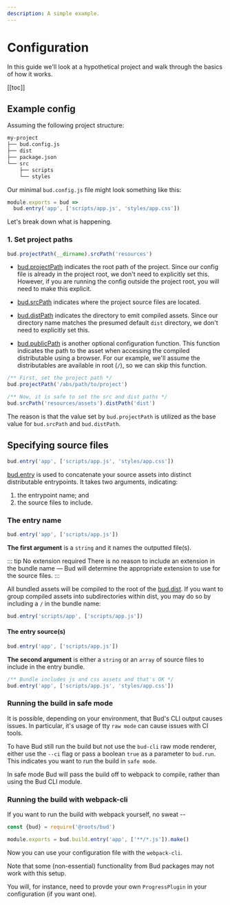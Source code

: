 ```yaml
---
description: A simple example.
---
```


# Configuration

In this guide we'll look at a
hypothetical project and walk through the basics of how it works.

[[toc]]

## Example config

Assuming the following project structure:

```sh
my-project
├── bud.config.js
├── dist
├── package.json
└── src
    ├── scripts
    └── styles
```

Our minimal `bud.config.js` file might look something like this:

```js
module.exports = bud =>
  bud.entry('app', ['scripts/app.js', 'styles/app.css'])
```

Let's break down what is happening.

### 1. Set project paths

```js
bud.projectPath(__dirname).srcPath('resources')
```

- [bud.projectPath](config-projectPath.md) indicates the root path of the project.
  Since our config file is already in the project root, we don't need to explicitly set this. However, if you are running the config outside the project root, you will need to make this explicit.

- [bud.srcPath](config-srcPath.md) indicates where the project source files are
  located.

- [bud.distPath](config-distPath.md) indicates the directory to emit compiled
  assets. Since our directory name matches the presumed default `dist` directory,
  we don't need to explicitly set this.

- [bud.publicPath](config-publicPath.md) is another optional configuration function.
  This function indicates the path to the asset when accessing the compiled distributable using a browser. For our example, we'll assume the distributables are available in root (`/`), so we can skip this function.

```js
/** First, set the project path */
bud.projectPath('/abs/path/to/project')

/** Now, it is safe to set the src and dist paths */
bud.srcPath('resources/assets').distPath('dist')
```

The reason is that the value set by `bud.projectPath` is utilized as the base value for `bud.srcPath` and `bud.distPath`.

## Specifying source files

```js
bud.entry('app', ['scripts/app.js', 'styles/app.css'])
```

[bud.entry](config-entry.md) is used to concatenate your source assets
into distinct distributable entrypoints. It takes two arguments, indicating:

1. the entrypoint name; and
2. the source files to include.

### The entry name

```js
bud.entry('app', ['scripts/app.js'])
```

**The first argument** is a `string` and it names the outputted file(s).

::: tip No extension required
There is no reason to include an extension in the bundle name &mdash; Bud will
determine the appropriate extension to use for the source files.
:::

All bundled assets will be compiled to the root of the [bud.dist](config-dist.md).
If you want to group compiled assets into subdirectories within dist, you may
do so by including a `/` in the bundle name:

```js
bud.entry('scripts/app', ['scripts/app.js'])
```

#### The entry source(s)

```js
bud.entry('app', ['scripts/app.js'])
```

**The second argument** is either a `string` or an `array` of source files
to include in the entry bundle.

```js
/** Bundle includes js and css assets and that's OK */
bud.entry('app', ['scripts/app.js', 'styles/app.css'])
```

### Running the build in safe mode

It is possible, depending on your environment, that Bud's CLI output causes issues. In particular, it's usage of tty `raw mode` can cause issues with CI tools.

To have Bud still run the build but not use the `bud-cli` raw mode renderer, either use the `--ci` flag or pass a boolean `true` as a parameter to `bud.run`. This indicates you want to run the build in `safe mode`.

In safe mode Bud will pass the build off to webpack to compile, rather than using the Bud CLI module.

### Running the build with webpack-cli

If you want to run the build with webpack yourself, no sweat --

```js
const {bud} = require('@roots/bud')

module.exports = bud.build.entry('app', ['**/*.js']).make()
```

Now you can use your configuration file with the `webpack-cli`.

Note that some (non-essential) functionality from Bud packages may not work with this setup.

You will, for instance, need to provde your own `ProgressPlugin` in your
configuration (if you want one).
